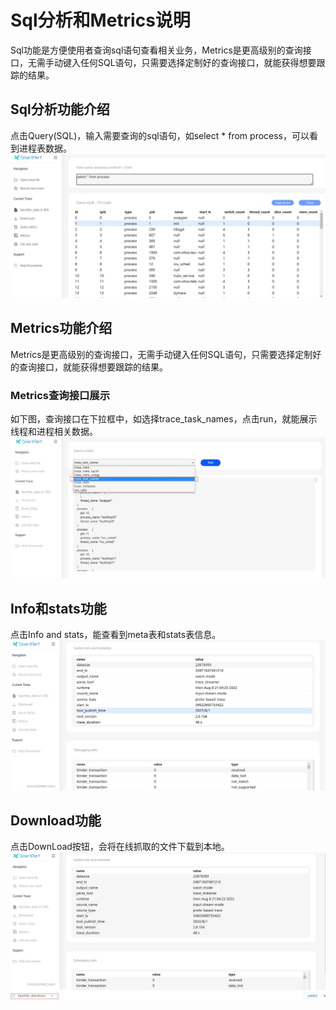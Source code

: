 # Sql分析和Metrics说明
Sql功能是方便使用者查询sql语句查看相关业务，Metrics是更高级别的查询接口，无需手动键入任何SQL语句，只需要选择定制好的查询接口，就能获得想要跟踪的结果。
## Sql分析功能介绍
点击Query(SQL)，输入需要查询的sql语句，如select * from process，可以看到进程表数据。
![GitHub Logo](../../figures/Metrics/Sql.jpg)
## Metrics功能介绍
Metrics是更高级别的查询接口，无需手动键入任何SQL语句，只需要选择定制好的查询接口，就能获得想要跟踪的结果。
### Metrics查询接口展示
如下图，查询接口在下拉框中，如选择trace_task_names，点击run，就能展示线程和进程相关数据。
![GitHub Logo](../../figures/Metrics/metrics.jpg)
## Info和stats功能
点击Info and stats，能查看到meta表和stats表信息。
![GitHub Logo](../../figures/Metrics/infoandstats.jpg)
## Download功能
点击DownLoad按钮，会将在线抓取的文件下载到本地。
![GitHub Logo](../../figures/Metrics/download.jpg)